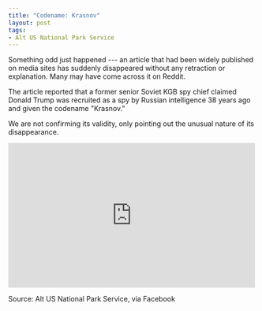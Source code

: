 ```yaml
---
title: "Codename: Krasnov"
layout: post
tags:
- Alt US National Park Service
---
```


Something odd just happened --- an article that had been widely published on media sites has suddenly disappeared without any retraction or explanation. Many may have come across it on Reddit.

The article reported that a former senior Soviet KGB spy chief claimed Donald Trump was recruited as a spy by Russian intelligence 38 years ago and given the codename "Krasnov."

We are not confirming its validity, only pointing out the unusual nature of its disappearance.

<iframe src="https://www.facebook.com/plugins/post.php?href=https%3A%2F%2Fwww.facebook.com%2FAltUSNationalParkService%2Fposts%2Fpfbid02yJochrPeoaWm9VBbwx52k9qs9fEL2eT3Wv3z2P7wgk2rMFMHeTWwJ2cZ3fzJt5ZQl&show_text=true&width=500" width="500" height="294" style="border:none;overflow:hidden" scrolling="no" frameborder="0" allowfullscreen="true" allow="autoplay; clipboard-write; encrypted-media; picture-in-picture; web-share"></iframe>

Source: Alt US National Park Service, via Facebook
